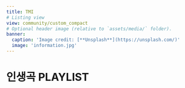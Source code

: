 ```yaml
---
title: TMI
# Listing view
view: community/custom_compact
# Optional header image (relative to `assets/media/` folder).
banner:
  caption: 'Image credit: [**Unsplash**](https://unsplash.com/)'
  image: 'information.jpg'
---
```


<h1>인생곡 PLAYLIST</h1>